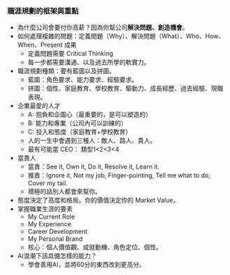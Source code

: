 
### 職涯規劃的框架與重點

* 為什麼公司會要付你高薪？因為你幫公司**解決問題、創造機會**。
* 如何處理複雜的問題：定義問題（Why）、解決問題（What）、Who、How、When、Present 成果
	* 定義問題需要 Critical Thinking
	* 每一步都需要溝通、以及過去所學的軟實力。
* 職涯規劃種類：要有藍圖以及拼圖。
	* 藍圖：角色要求、能力要求、經驗要求。
	* 拼圖：個性、家庭教育、學校教育、驅動力、成長經歷、過去經驗、現職表現。
* 企業最愛的人才
	* A: 抱負和企圖心（最重要的，是可以塑造的）
	* B: 能力和專業（公司內可以訓練的）
	* C: 投入和態度（家庭教育+學校教育）
	* 人的一生中會遇到三種人：敵人、路人、貴人。
	* 最有可能當 CEO： 類型1<2<3<4
* 當責人
	* 當責：See it, Own it, Do it, Resolve it, Learn it.
	* 推責：Ignore it, Not my job, Finger-pointing, Tell me what to do, Cover my tail.
	* 積極的話別人都會來幫你。
* 態度決定了高度和格局。你的價值決定你的 Market Value。
* 掌握職業生涯的要素
	* My Current Role
	* My Experience
	* Career Development
	* My Personal Brand
	* 核心：個人價值觀、成就動機、角色定位、個性。
* AI浪潮下該具備怎樣的能力？
	* 學會善用AI，並將60分的東西改到更高分。